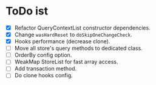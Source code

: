 # ToDo ist

- [x] Refactor QueryContextList constructor dependencies.
- [x] Change `wasHardReset` to `doSkipOneChangeCheck`.
- [x] Hooks performance (decrease clone).
- [ ] Move all store's query methods to dedicated class.
- [ ] OrderBy config option.
- [ ] WeakMap StoreList for fast array access.
- [ ] Add transaction method.
- [ ] Do clone hooks config.
